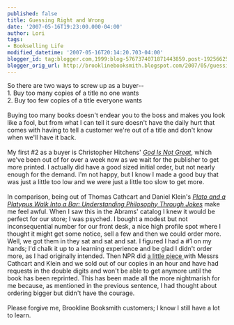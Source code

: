```yaml
---
published: false
title: Guessing Right and Wrong
date: '2007-05-16T19:23:00.000-04:00'
author: Lori
tags:
- Bookselling Life
modified_datetime: '2007-05-16T20:14:20.703-04:00'
blogger_id: tag:blogger.com,1999:blog-5767374071871443859.post-1925662584870715228
blogger_orig_url: http://brooklinebooksmith.blogspot.com/2007/05/guessing-right-and-wrong.html
---
```


So there are two ways to screw up as a buyer--<br />1. Buy too many copies of a title no one wants<br />2. Buy too few copies of a title everyone wants<br /><br />Buying too many books doesn't endear you to the boss and makes you look like a fool, but from what I can tell it sure doesn't have the daily hurt that comes with having to tell a customer we're out of a title and don't know when we'll have it back.<br /><br />My first #2 as a buyer is Christopher <span class="blsp-spelling-error" id="SPELLING_ERROR_0">Hitchens</span>' <a href="http://brookline.booksense.com/NASApp/store/Product?s=showproduct&isbn=9780446579803"><em>God Is Not Great</em></a>, which we've been out of for over a week now as we wait for the publisher to get more printed. I actually did have a good sized initial order, but not nearly enough for the demand. I'm not happy, but I know I made a good buy that was just a little too low and we were just a little too slow to get more.<br /><br />In comparison, being out of Thomas <span class="blsp-spelling-error" id="SPELLING_ERROR_1">Cathcart</span> and Daniel Klein's <a href="http://brookline.booksense.com/NASApp/store/Product?s=showproduct&amp;isbn=9780810914933"><em>Plato and a Platypus Walk Into a Bar: Understanding Philosophy Through Jokes</em></a> make me feel awful. When I saw this in the Abrams' catalog I knew it would be perfect for our store; I was psyched. I bought a modest but not inconsequential number for our front desk, a nice high profile spot where I thought it might get some notice, sell a few and then we could order more. Well, we got them in they sat and sat and sat. I figured I had a #1 on my hands; I'd chalk it up to a learning experience and be glad I didn't order more, as I had originally intended. Then NPR did <a href="http://www.npr.org/templates/story/story.php?storyId=10158510&ft=1&amp;f=1032">a little piece </a>with Messrs <span class="blsp-spelling-error" id="SPELLING_ERROR_2">Cathcart</span> and Klein and we sold out of our copies in an hour and have had requests in the double digits and won't be able to get anymore until the book has been reprinted. This has been made all the more nightmarish for me because, as mentioned in the previous sentence, I had thought about ordering bigger but didn't have the courage.<br /><br />Please forgive me, <span class="blsp-spelling-error" id="SPELLING_ERROR_3">Brookline</span> <span class="blsp-spelling-error" id="SPELLING_ERROR_4">Booksmith</span> customers; I know I still have a lot to learn.